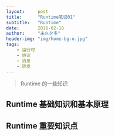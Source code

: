 ```yaml
---
layout:     post
title:      "Runtime笔记01"
subtitle:   "Runtime"
date:       2016-02-18
author:     "未久夕多"
header-img: "img/home-bg-o.jpg"
tags:
    - 运行时
    - 协议
    - 消息
    - 转发
---
```



> Runtime 的一些知识

## Runtime 基础知识和基本原理

## Runtime 重要知识点

